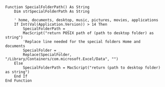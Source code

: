 

	Function SpecialFolderPath() As String
	    Dim strSpecialFolderPath As String
	
		' home, documents, desktop, music, pictures, movies, applications
	    If Int(Val(Application.Version)) > 14 Then
	        SpecialFolderPath = _
	        MacScript("return POSIX path of (path to desktop folder) as string")
	        'Replace line needed for the special folders Home and documents
	        SpecialFolder = _
	        Replace(SpecialFolder, "/Library/Containers/com.microsoft.Excel/Data", "")
	    Else
	        SpecialFolderPath = MacScript("return (path to desktop folder) as string")
	    End If
	End Function